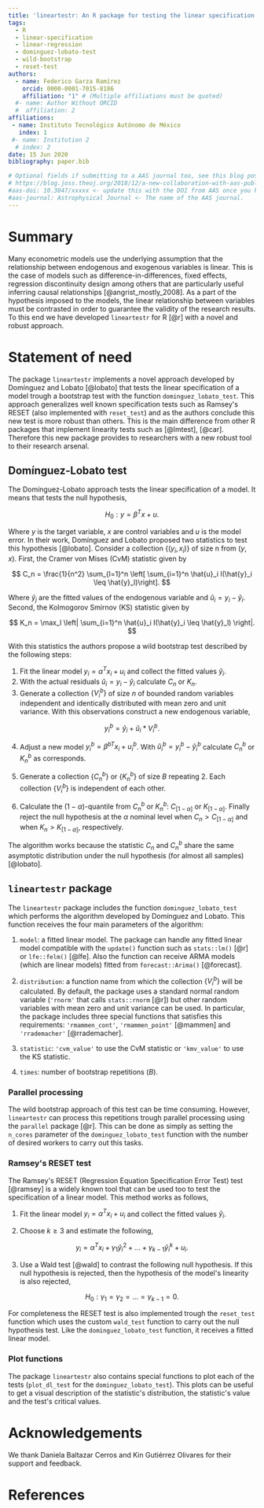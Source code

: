 ```yaml
---
title: 'lineartestr: An R package for testing the linear specification of a model'
tags:
  - R
  - linear-specification
  - linear-regression
  - dominguez-lobato-test
  - wild-bootstrap
  - reset-test
authors:
  - name: Federico Garza Ramírez
    orcid: 0000-0001-7015-8186
    affiliation: "1" # (Multiple affiliations must be quoted)
  #- name: Author Without ORCID
  #  affiliation: 2
affiliations:
 - name: Instituto Tecnológico Autónomo de México
   index: 1
 #- name: Institution 2
  # index: 2
date: 15 Jun 2020
bibliography: paper.bib

# Optional fields if submitting to a AAS journal too, see this blog post:
# https://blog.joss.theoj.org/2018/12/a-new-collaboration-with-aas-publishing
#aas-doi: 10.3847/xxxxx <- update this with the DOI from AAS once you know it.
#aas-journal: Astrophysical Journal <- The name of the AAS journal.
---
```


# Summary

Many econometric models use the underlying assumption that the relationship between endogenous and exogenous variables is linear. This is the case of models such as difference-in-differences, fixed effects, regression discontinuity design among others that are particularly useful inferring causal relationships [@angrist_mostly_2008]. As a part of the hypothesis imposed to the models, the linear relationship between variables must be contrasted in order to guarantee the validity of the research results. To this end we have developed `lineartestr` for R [@r] with a novel and robust approach.

# Statement of need

The package `lineartestr` implements a novel approach developed by Domínguez and Lobato [@lobato] that tests the linear specification of a model trough a bootstrap test with the function `dominguez_lobato_test`. This approach generalizes well known specification tests such as Ramsey's RESET (also implemented with `reset_test`) and as the authors conclude this new test is more robust than others. This is the main difference from other R packages that implement linearity tests such as [@lmtest], [@car]. Therefore this new package provides to researchers with a new robust tool to their research arsenal.


## Domínguez-Lobato test

The Domínguez-Lobato approach tests the linear specification of a model. It means that tests the null hypothesis,

$$
H_0: y = \beta^T x + u.
$$

Where $y$ is the target variable, $x$ are control variables and $u$ is the model error. In their work, Domínguez and Lobato proposed two statistics to test this hypothesis [@lobato]. Consider a collection $\{(y_i, x_i)\}$ of size n from $(y, x)$. First, the Cramer von Mises (CvM) statistic given by

$$
C_n = \frac{1}{n^2} \sum_{l=1}^n \left[ \sum_{i=1}^n \hat{u}_i I(\hat{y}_i \leq \hat{y}_l)\right].
$$  

Where $\hat{y}_j$ are the fitted values of the endogenous variable and $\hat{u}_i = y_i - \hat{y}_i$. Second, the Kolmogorov Smirnov (KS) statistic given by

$$
K_n = \max_l \left| \sum_{i=1}^n \hat{u}_i I(\hat{y}_i \leq \hat{y}_l) \right|.
$$

With this statistics the authors propose a wild bootstrap test described by the following steps:

1. Fit the linear model $y_i  = \alpha^T x_i + u_i$ and collect the fitted values $\hat{y}_i$.
2. With the actual residuals $\hat{u}_i = y_i - \hat{y}_i$ calculate $C_n$ or $K_n$.
3. Generate a collection $\{V^b_i\}$ of size $n$ of bounded random variables independent and identically distributed with mean zero and unit variance. With this observations construct a new endogenous variable,

$$
y^b_i = \hat{y}_i + \hat{u}_i*V^b_i.
$$

4. Adjust a new model $y^b_i = \beta^{bT} x_i + u^b_i$. With $\hat{u}^b_i = y^b_i - \hat{y}^b_i$ calculate $C^b_n$ or $K^b_n$ as corresponds.

5. Generate a collection $\{C^b_n\}$ or $\{K^b_n\}$ of size $B$ repeating 2. Each collection $\{V^b_i\}$ is independent of each other.

6. Calculate the $(1-\alpha)$-quantile from  ${C^b_n}$ or ${K^b_n}$: $C_{[1-\alpha]}$ or $K_{[1-\alpha]}$. Finally reject the null hypothesis at the $\alpha$ nominal level when $C_n > C_{[1-\alpha]}$ and when $K_n > K_{[1-\alpha]}$, respectively.

The algorithm works because the statistic $C_n$ and $C^b_n$ share the same asymptotic distribution under the null hypothesis (for almost all samples) [@lobato].

## `lineartestr` package

The `lineartestr` package includes the function `dominguez_lobato_test` which performs the algorithm developed by Domínguez and Lobato. This function receives the four main parameters of the algorithm:

1. `model`: a fitted linear model. The package can handle any fitted linear model compatible with the `update()` function such as `stats::lm()` [@r] or `lfe::felm()` [@lfe]. Also the function can receive ARMA models (which are linear models) fitted from `forecast::Arima()` [@forecast].

2. `distribution`: a function name from which the collection $\{V^b_i\}$ will be calculated. By default, the package uses a standard normal random variable (`'rnorm'` that calls `stats::rnorm` [@r]) but other random variables with mean zero and unit variance can be used. In particular, the package includes three special functions that satisfies this requirements: `'rmammen_cont'`, `'rmammen_point'` [@mammen] and `'rrademacher'` [@rrademacher].

3. `statistic`: `'cvm_value'` to use the CvM statistic or `'kmv_value'` to use the KS statistic.

4. `times`: number of bootstrap repetitions ($B$).

### Parallel processing

The wild bootstrap approach of this test can be time consuming. However, `lineartestr` can process this repetitions trough parallel processing using the `parallel` package [@r]. This can be done as simply as setting the `n_cores` parameter of the `dominguez_lobato_test` function with the number of desired workers to carry out this tasks.

### Ramsey's RESET test

The Ramsey's RESET (Regression Equation Specification Error Test) test [@ramsey] is a widely known tool that can be used too to test the specification of a linear model. This method works as follows,

1. Fit the linear model $y_i  = \alpha^T x_i + u_i$ and collect the fitted values $\hat{y}_i$.

2. Choose $k\geq3$ and estimate the following,

$$
y_i = \alpha^T x_i + \gamma_1 \hat{y}_i^2 + ... + \gamma_{k-1} \hat{y}_i^k + u_i.
$$    

3. Use a Wald test [@wald] to contrast the following null hypothesis. If this null hypothesis is rejected, then the hypothesis of the model's linearity is also rejected,

$$
H_0: \gamma_1 = \gamma_2 =...= \gamma_{k-1} = 0.
$$

For completeness the RESET test is also implemented trough the `reset_test` function which uses the custom `wald_test` function to carry out the null hypothesis test. Like the `dominguez_lobato_test` function, it receives a fitted linear model.

### Plot functions

The package `lineartestr` also contains special functions to plot each of the tests (`plot_dl_test` for the `dominguez_lobato_test`). This plots can be useful to get a visual description of the statistic's distribution, the statistic's value and the test's critical values.

# Acknowledgements

We thank Daniela Baltazar Cerros and Kin Gutiérrez Olivares for their support and feedback.

# References
